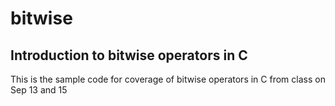 # bitwise
## Introduction to bitwise operators in C

This is the sample code for coverage of bitwise operators in C from class on Sep 13 and 15
